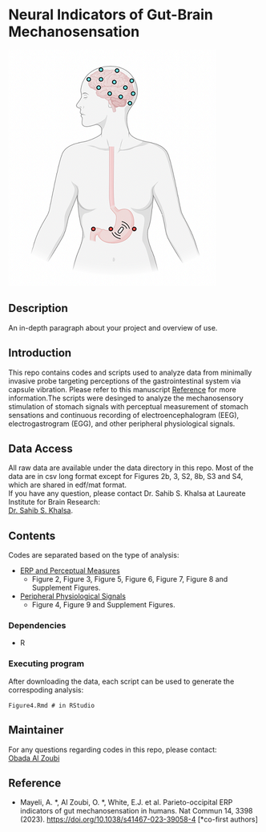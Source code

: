# Neural Indicators of Gut-Brain Mechanosensation

![Alt text](/assets/Gut-brain-mechansoensation.png)

## Description

An in-depth paragraph about your project and overview of use.

## Introduction
This repo contains codes and scripts used to analyze data from minimally invasive probe targeting perceptions of the gastrointestinal system via capsule vibration. Please refer to  this manuscript [Reference](#Reference) for more information.The scripts were desinged to analyze the mechanosensory stimulation of stomach signals with perceptual measurement of stomach sensations and continuous recording of electroencephalogram (EEG), electrogastrogram (EGG), and other peripheral physiological signals.
## Data Access 
All raw data are available under the data directory in this repo. Most of the data are in csv long format except for Figures 2b, 3, S2, 8b, S3 and S4, which are shared in edf/mat format. <br />
If you have any question, please contact Dr. Sahib S. Khalsa at Laureate Institute for Brain Research: <br />
[Dr. Sahib S. Khalsa](skhalsa@laureateinstitute.org). 
## Contents
Codes are separated based on the type of analysis:
* [ERP and Perceptual Measures](ERP%20and%20Perceptual%20Measures)
  * Figure 2, Figure 3, Figure 5, Figure 6, Figure 7, Figure 8 and Supplement Figures.
* [Peripheral Physiological Signals](Peripheral%20Physiological%20Signals)
  * Figure 4, Figure 9 and Supplement Figures.
### Dependencies

* R

### Executing program
After downloading the data, each script can be used to generate the correspoding analysis:

```
Figure4.Rmd # in RStudio
```

## Maintainer
For any questions regarding codes in this repo, please contact: <br />
[Obada Al Zoubi](obada.y.alzoubi@gmail.com)

## Reference
- Mayeli, A. \*, Al Zoubi, O. \*, White, E.J. et al. Parieto-occipital ERP indicators of gut mechanosensation in humans. Nat Commun 14, 3398 (2023). https://doi.org/10.1038/s41467-023-39058-4 [\*co-first authors]

